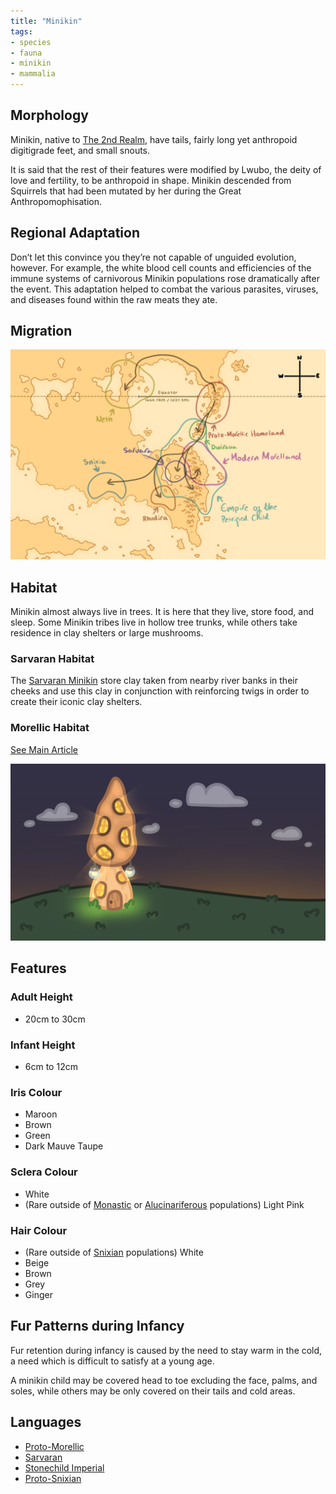 ```yaml
---
title: "Minikin"
tags:
- species
- fauna
- minikin
- mammalia
---
```

## Morphology
Minikin, native to [The 2nd Realm](locations/2nd-realm/2nd-realm.md), have tails, fairly long yet anthropoid digitigrade feet, and small snouts.

It is said that the rest of their features were modified by Lwubo, the deity of love and fertility, to be anthropoid in shape. Minikin descended from Squirrels that had been mutated by her during the Great Anthropomophisation.

## Regional Adaptation
Don’t let this convince you they’re not capable of unguided evolution, however. For example, the white blood cell counts and efficiencies of the immune systems of carnivorous Minikin populations rose dramatically after the event. This adaptation helped to combat the various parasites, viruses, and diseases found within the raw meats they ate.

## Migration
![](images/migration_map.png)

## Habitat
Minikin almost always live in trees. It is here that they live, store food, and sleep. Some Minikin tribes live in hollow tree trunks, while others take residence in clay shelters or large mushrooms.

### Sarvaran Habitat
The [Sarvaran Minikin](cultures/morellic/sarvara/sarvara.md) store clay taken from nearby river banks in their cheeks and use this clay in conjunction with reinforcing twigs in order to create their iconic clay shelters.

### Morellic Habitat
[See Main Article](cultures/morellic/morellic-culture.md#Habitat)

![](images/morellic_hut_at_night.png)

## Features
### Adult Height
- 20cm to 30cm

### Infant Height
- 6cm to 12cm

### Iris Colour
- Maroon
- Brown
- Green
- Dark Mauve Taupe

### Sclera Colour
- White
- (Rare outside of [Monastic](cultures/morellic/stonechild-empire/empire-of-the-petrified-child.md) or [Alucinariferous](alucinara/alucinarium.md) populations) Light Pink

### Hair Colour
- (Rare outside of [Snixian](cultures/snixian/snixia/snixia.md) populations) White
- Beige
- Brown
- Grey
- Ginger

## Fur Patterns during Infancy
Fur retention during infancy is caused by the need to stay warm in the cold, a need which is difficult to satisfy at a young age.

A minikin child may be covered head to toe excluding the face, palms, and soles, while others may be only covered on their tails and cold areas.

## Languages
- [Proto-Morellic](languages/morellic/proto-morellic.md)
- [Sarvaran](languages/morellic/sarvaran/sarvaran.md)
- [Stonechild Imperial](languages/morellic/sarvaran/stonechild-imperial/stonechild-imperial.md)
- [Proto-Snixian](languages/snixian/proto-snixian.md)
